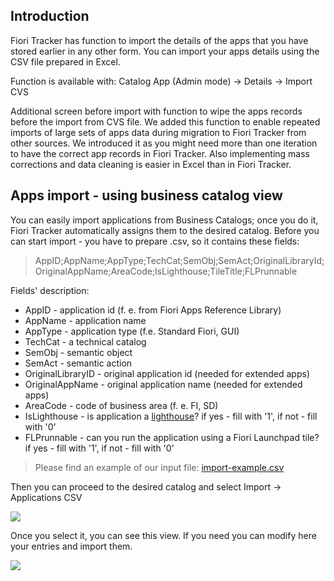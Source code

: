 ## Introduction

Fiori Tracker has function to import the details of the apps that you have stored earlier in any other form. You can import your apps details using the CSV file prepared in Excel.

Function is available with: Catalog App (Admin mode) -> Details -> Import CVS

Additional screen before import with function to wipe the apps records before the import from CVS file. We added this function to enable repeated imports of large sets of apps data during migration to Fiori Tracker from other sources. We introduced it as you might need more than one iteration to have the correct app records in Fiori Tracker. Also implementing mass corrections and data cleaning is easier in Excel than in Fiori Tracker. 

## Apps import - using business catalog view

You can easily import applications from Business Catalogs; once you do it, Fiori Tracker automatically assigns them to the desired catalog.
Before you can start import - you have to prepare .csv, so it contains these fields:
> AppID;AppName;AppType;TechCat;SemObj;SemAct;OriginalLibraryId;OriginalAppName;AreaCode;IsLighthouse;TileTitle;FLPrunnable 

Fields' description:
- AppID - application id (f. e. from Fiori Apps Reference Library)
- AppName - application name
- AppType - application type (f.e. Standard Fiori, GUI)
- TechCat - a technical catalog
- SemObj - semantic object
- SemAct - semantic action
- OriginalLibraryID - original application id (needed for extended apps)
- OriginalAppName - original application name (needed for extended apps)
- AreaCode - code of business area (f. e. FI, SD)
- IsLighthouse - is application a [lighthouse](https://help.sap.com/viewer/187a50cf8191418ab7b52505fcef1789/Ship/en-US/5120e28178954d2c919c446ed9fcb1bb.html)? if yes - fill with '1', if not - fill with '0'
- FLPrunnable - can you run the application using a Fiori Launchpad tile? if yes - fill with '1', if not - fill with '0'

> Please find an example of our input file:
 [import-example.csv](import-example.csv ':ignore')

 Then you can proceed to the desired catalog and select Import -> Applications CSV

![](/res/import_from_csv.png)

Once you select it, you can see this view. If you need you can modify here your entries and import them. 

![](/res/finalimport.png)